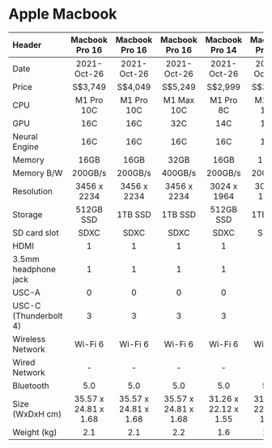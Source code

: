# Apple Macbook

| Header                | Macbook Pro 16       | Macbook Pro 16       | Macbook Pro 16       | Macbook Pro 14       | Macbook Pro 14       | Mac mini M1       |
| :---                  | :----:               | :----:               | :----:               | :----:               | :----:               | :----:            |
| Date                  | 2021-Oct-26          | 2021-Oct-26          | 2021-Oct-26          | 2021-Oct-26          | 2021-Oct-26          | 2020-Nov-11       |
| Price                 | S$3,749              | S$4,049              | S$5,249              | S$2,999              | S$3,749              | S$1,879           |
| CPU                   | M1 Pro 10C           | M1 Pro 10C           | M1 Max 10C           | M1 Pro 8C            | M1 Pro 10C           | M1                |
| GPU                   | 16C                  | 16C                  | 32C                  | 14C                  | 16C                  | 8C                |
| Neural Engine         | 16C                  | 16C                  | 16C                  | 16C                  | 16C                  | 8C                |
| Memory                | 16GB                 | 16GB                 | 32GB                 | 16GB                 | 16GB                 | 16C               |
| Memory B/W            | 200GB/s              | 200GB/s              | 400GB/s              | 200GB/s              | 200GB/s              |                   |
| Resolution            | 3456 x 2234          | 3456 x 2234          | 3456 x 2234          | 3024 x 1964          | 3024 x 1964          |                   |
| Storage               | 512GB SSD            | 1TB SSD              | 1TB SSD              | 512GB SSD            | 1TB SSD              | 1TB SSD           |
| SD card slot          | SDXC                 | SDXC                 | SDXC                 | SDXC                 | SDXC                 |                   |
| HDMI                  | 1                    | 1                    | 1                    | 1                    | 1                    | 1 x 2.0           |
| 3.5mm headphone jack  | 1                    | 1                    | 1                    | 1                    | 1                    | 1                 |
| USC-A                 | 0                    | 0                    | 0                    | 0                    | 0                    | 2                 |
| USC-C (Thunderbolt 4) | 3                    | 3                    | 3                    | 3                    | 3                    | 2                 |
| Wireless Network      | Wi-Fi 6              | Wi-Fi 6              | Wi-Fi 6              | Wi-Fi 6              | Wi-Fi 6              | Wi-Fi 6           |
| Wired Network         | -                    | -                    | -                    | -                    | -                    | 1Gbps             |
| Bluetooth             | 5.0                  | 5.0                  | 5.0                  | 5.0                  | 5.0                  | 5.0               |
| Size (WxDxH cm)       | 35.57 x 24.81 x 1.68 | 35.57 x 24.81 x 1.68 | 35.57 x 24.81 x 1.68 | 31.26 x 22.12 x 1.55 | 31.26 x 22.12 x 1.55 | 19.7 x 19.7 x 3.6 |
| Weight (kg)           | 2.1                  | 2.1                  | 2.2                  | 1.6                  | 1.6                  | 1.2               |
